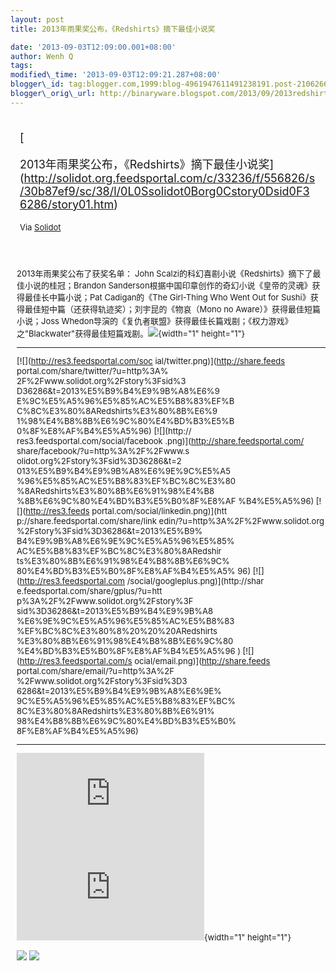 ```yaml
--- 
layout: post 
title: 2013年雨果奖公布，《Redshirts》摘下最佳小说奖

date: '2013-09-03T12:09:00.001+08:00' 
author: Wenh Q
tags:
modified\_time: '2013-09-03T12:09:21.287+08:00' 
blogger\_id: tag:blogger.com,1999:blog-4961947611491238191.post-2106266354626386816
blogger\_orig\_url: http://binaryware.blogspot.com/2013/09/2013redshirts.html
---
```

<div style="margin: 10px; padding: 5px;">

<div style="font-size: 18px;">

[

2013年雨果奖公布，《Redshirts》摘下最佳小说奖](http://solidot.org.feedsportal.com/c/33236/f/556826/s/30b87ef9/sc/38/l/0L0Ssolidot0Borg0Cstory0Dsid0F36286/story01.htm)

</div>

<div style="font-size: 13px;">

Via [Solidot](http://www.solidot.org/)

</div>

</div>

<div style="font-size: 13px; padding: 15px 0 10px 10px;">

2013年雨果奖公布了获奖名单： John
Scalzi的科幻喜剧小说《Redshirts》摘下了最佳小说的桂冠；Brandon
Sanderson根据中国印章创作的奇幻小说《皇帝的灵魂》获得最佳长中篇小说；Pat
Cadigan的《The Girl-Thing Who Went Out for
Sushi》获得最佳短中篇（还获得轨迹奖）；刘宇昆的《物哀（Mono no
Aware）》获得最佳短篇小说；Joss
Whedon导演的《复仇者联盟》获得最佳长篇戏剧；《权力游戏》之"Blackwater"获得最佳短篇戏剧。![](http://solidot.org.feedsportal.com/c/33236/f/556826/s/30b87ef9/sc/38/mf.gif){width="1"
height="1"}

<div>

  ------------------------------------ ------------------------------------
  [![](http://res3.feedsportal.com/soc 
  ial/twitter.png)](http://share.feeds 
  portal.com/share/twitter/?u=http%3A% 
  2F%2Fwww.solidot.org%2Fstory%3Fsid%3 
  D36286&t=2013%E5%B9%B4%E9%9B%A8%E6%9 
  E%9C%E5%A5%96%E5%85%AC%E5%B8%83%EF%B 
  C%8C%E3%80%8ARedshirts%E3%80%8B%E6%9 
  1%98%E4%B8%8B%E6%9C%80%E4%BD%B3%E5%B 
  0%8F%E8%AF%B4%E5%A5%96) [![](http:// 
  res3.feedsportal.com/social/facebook 
  .png)](http://share.feedsportal.com/ 
  share/facebook/?u=http%3A%2F%2Fwww.s 
  olidot.org%2Fstory%3Fsid%3D36286&t=2 
  013%E5%B9%B4%E9%9B%A8%E6%9E%9C%E5%A5 
  %96%E5%85%AC%E5%B8%83%EF%BC%8C%E3%80 
  %8ARedshirts%E3%80%8B%E6%91%98%E4%B8 
  %8B%E6%9C%80%E4%BD%B3%E5%B0%8F%E8%AF 
  %B4%E5%A5%96) [![](http://res3.feeds 
  portal.com/social/linkedin.png)](htt 
  p://share.feedsportal.com/share/link 
  edin/?u=http%3A%2F%2Fwww.solidot.org 
  %2Fstory%3Fsid%3D36286&t=2013%E5%B9% 
  B4%E9%9B%A8%E6%9E%9C%E5%A5%96%E5%85% 
  AC%E5%B8%83%EF%BC%8C%E3%80%8ARedshir 
  ts%E3%80%8B%E6%91%98%E4%B8%8B%E6%9C% 
  80%E4%BD%B3%E5%B0%8F%E8%AF%B4%E5%A5% 
  96) [![](http://res3.feedsportal.com 
  /social/googleplus.png)](http://shar 
  e.feedsportal.com/share/gplus/?u=htt 
  p%3A%2F%2Fwww.solidot.org%2Fstory%3F 
  sid%3D36286&t=2013%E5%B9%B4%E9%9B%A8 
  %E6%9E%9C%E5%A5%96%E5%85%AC%E5%B8%83 
  %EF%BC%8C%E3%80%8%20%20%20ARedshirts 
  %E3%80%8B%E6%91%98%E4%B8%8B%E6%9C%80 
  %E4%BD%B3%E5%B0%8F%E8%AF%B4%E5%A5%96 
  ) [![](http://res3.feedsportal.com/s 
  ocial/email.png)](http://share.feeds 
  portal.com/share/email/?u=http%3A%2F 
  %2Fwww.solidot.org%2Fstory%3Fsid%3D3 
  6286&t=2013%E5%B9%B4%E9%9B%A8%E6%9E% 
  9C%E5%A5%96%E5%85%AC%E5%B8%83%EF%BC% 
  8C%E3%80%8ARedshirts%E3%80%8B%E6%91% 
  98%E4%B8%8B%E6%9C%80%E4%BD%B3%E5%B0% 
  8F%E8%AF%B4%E5%A5%96)                
  ------------------------------------ ------------------------------------

</div>





[![](http://da.feedsportal.com/r/173608295027/u/49/f/556826/c/33236/s/30b87ef9/a2.img)](http://da.feedsportal.com/r/173608295027/u/49/f/556826/c/33236/s/30b87ef9/a2.htm)![](http://pi.feedsportal.com/r/173608295027/u/49/f/556826/c/33236/s/30b87ef9/a2t.img){width="1"
height="1"}

<div>

[![](http://feeds.feedburner.com/~ff/solidot?d=yIl2AUoC8zA)](http://feeds.feedburner.com/~ff/solidot?a=RJXmcNwiMHI:f0WLJPqM1iQ:yIl2AUoC8zA)
[![](http://feeds.feedburner.com/~ff/solidot?d=7Q72WNTAKBA)](http://feeds.feedburner.com/~ff/solidot?a=RJXmcNwiMHI:f0WLJPqM1iQ:7Q72WNTAKBA)

</div>

</div>
